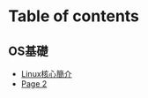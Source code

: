# Table of contents

## OS基礎 <a href="#os-essential" id="os-essential"></a>

* [Linux核心簡介](README.md)
* [Page 2](os-essential/page-2.md)
